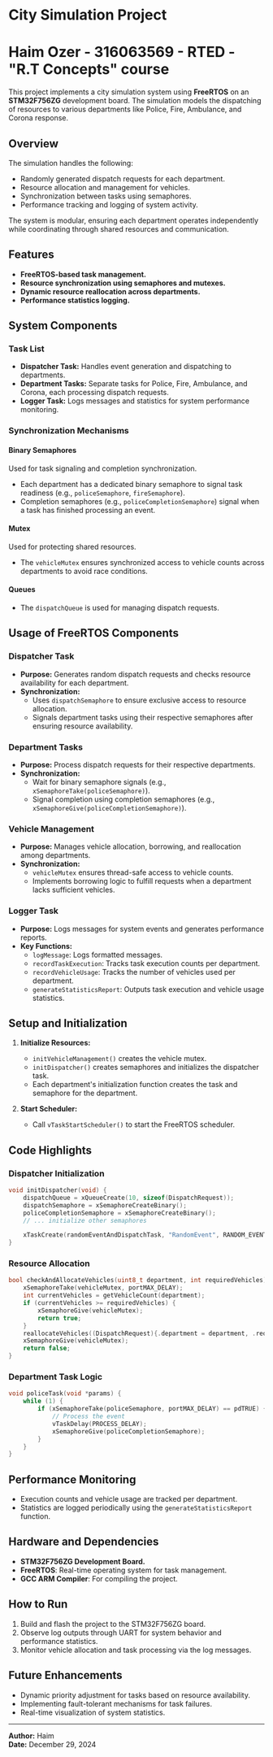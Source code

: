 # City Simulation Project
# Haim Ozer - 316063569 - RTED - "R.T Concepts" course
This project implements a city simulation system using **FreeRTOS** on an **STM32F756ZG** development board. The simulation models the dispatching of resources to various departments like Police, Fire, Ambulance, and Corona response.

## Overview
The simulation handles the following:
- Randomly generated dispatch requests for each department.
- Resource allocation and management for vehicles.
- Synchronization between tasks using semaphores.
- Performance tracking and logging of system activity.

The system is modular, ensuring each department operates independently while coordinating through shared resources and communication.

## Features
- **FreeRTOS-based task management.**
- **Resource synchronization using semaphores and mutexes.**
- **Dynamic resource reallocation across departments.**
- **Performance statistics logging.**

## System Components
### Task List
- **Dispatcher Task:** Handles event generation and dispatching to departments.
- **Department Tasks:** Separate tasks for Police, Fire, Ambulance, and Corona, each processing dispatch requests.
- **Logger Task:** Logs messages and statistics for system performance monitoring.

### Synchronization Mechanisms
#### Binary Semaphores
Used for task signaling and completion synchronization.
- Each department has a dedicated binary semaphore to signal task readiness (e.g., `policeSemaphore`, `fireSemaphore`).
- Completion semaphores (e.g., `policeCompletionSemaphore`) signal when a task has finished processing an event.

#### Mutex
Used for protecting shared resources.
- The `vehicleMutex` ensures synchronized access to vehicle counts across departments to avoid race conditions.

#### Queues
- The `dispatchQueue` is used for managing dispatch requests.

## Usage of FreeRTOS Components
### Dispatcher Task
- **Purpose:** Generates random dispatch requests and checks resource availability for each department.
- **Synchronization:**
  - Uses `dispatchSemaphore` to ensure exclusive access to resource allocation.
  - Signals department tasks using their respective semaphores after ensuring resource availability.

### Department Tasks
- **Purpose:** Process dispatch requests for their respective departments.
- **Synchronization:**
  - Wait for binary semaphore signals (e.g., `xSemaphoreTake(policeSemaphore)`).
  - Signal completion using completion semaphores (e.g., `xSemaphoreGive(policeCompletionSemaphore)`).

### Vehicle Management
- **Purpose:** Manages vehicle allocation, borrowing, and reallocation among departments.
- **Synchronization:**
  - `vehicleMutex` ensures thread-safe access to vehicle counts.
  - Implements borrowing logic to fulfill requests when a department lacks sufficient vehicles.

### Logger Task
- **Purpose:** Logs messages for system events and generates performance reports.
- **Key Functions:**
  - `logMessage`: Logs formatted messages.
  - `recordTaskExecution`: Tracks task execution counts per department.
  - `recordVehicleUsage`: Tracks the number of vehicles used per department.
  - `generateStatisticsReport`: Outputs task execution and vehicle usage statistics.

## Setup and Initialization
1. **Initialize Resources:**
   - `initVehicleManagement()` creates the vehicle mutex.
   - `initDispatcher()` creates semaphores and initializes the dispatcher task.
   - Each department's initialization function creates the task and semaphore for the department.

2. **Start Scheduler:**
   - Call `vTaskStartScheduler()` to start the FreeRTOS scheduler.

## Code Highlights
### Dispatcher Initialization
```c
void initDispatcher(void) {
    dispatchQueue = xQueueCreate(10, sizeof(DispatchRequest));
    dispatchSemaphore = xSemaphoreCreateBinary();
    policeCompletionSemaphore = xSemaphoreCreateBinary();
    // ... initialize other semaphores

    xTaskCreate(randomEventAndDispatchTask, "RandomEvent", RANDOM_EVENT_STACK_SIZE, NULL, RANDOM_EVENT_PRIORITY, NULL);
}
```

### Resource Allocation
```c
bool checkAndAllocateVehicles(uint8_t department, int requiredVehicles) {
    xSemaphoreTake(vehicleMutex, portMAX_DELAY);
    int currentVehicles = getVehicleCount(department);
    if (currentVehicles >= requiredVehicles) {
        xSemaphoreGive(vehicleMutex);
        return true;
    }
    reallocateVehicles((DispatchRequest){.department = department, .requiredVehicles = requiredVehicles});
    xSemaphoreGive(vehicleMutex);
    return false;
}
```

### Department Task Logic
```c
void policeTask(void *params) {
    while (1) {
        if (xSemaphoreTake(policeSemaphore, portMAX_DELAY) == pdTRUE) {
            // Process the event
            vTaskDelay(PROCESS_DELAY);
            xSemaphoreGive(policeCompletionSemaphore);
        }
    }
}
```

## Performance Monitoring
- Execution counts and vehicle usage are tracked per department.
- Statistics are logged periodically using the `generateStatisticsReport` function.

## Hardware and Dependencies
- **STM32F756ZG Development Board.**
- **FreeRTOS**: Real-time operating system for task management.
- **GCC ARM Compiler**: For compiling the project.

## How to Run
1. Build and flash the project to the STM32F756ZG board.
2. Observe log outputs through UART for system behavior and performance statistics.
3. Monitor vehicle allocation and task processing via the log messages.

## Future Enhancements
- Dynamic priority adjustment for tasks based on resource availability.
- Implementing fault-tolerant mechanisms for task failures.
- Real-time visualization of system statistics.

---
**Author:** Haim  
**Date:** December 29, 2024

